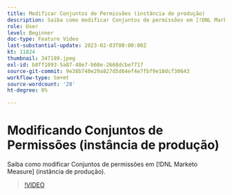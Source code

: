 ```yaml
---
title: Modificar Conjuntos de Permissões (instância de produção)
description: Saiba como modificar Conjuntos de permissões em [!DNL Marketo Measure] (instância de produção).
role: User
level: Beginner
doc-type: Feature Video
last-substantial-update: 2023-02-03T00:00:00Z
kt: 11824
thumbnail: 347189.jpeg
exl-id: b8ff1093-5a87-48e7-b60e-2668dcbe7717
source-git-commit: 9e38b740e29a827d5d64ef4e7fbf9e18dcf30643
workflow-type: tm+mt
source-wordcount: '28'
ht-degree: 0%

---
```


# Modificando Conjuntos de Permissões (instância de produção)

Saiba como modificar Conjuntos de permissões em [!DNL Marketo Measure] (instância de produção).

>[!VIDEO](https://video.tv.adobe.com/v/347189/?quality=12&learn=on)
